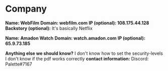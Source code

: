 # Company
**Name: WebFilm**
**Domain: webfilm.com**
**IP (optional): 108.175.44.128**
**Backstory (optional):**
It's basically Netflix

**Name: Amadon Watch**
**Domain: watch.amadon.com**
**IP (optional): 65.9.73.185**

**Anything else we should know?**
I don't know how to set the security-levels
I don't know if the pdf works correctly
**contact information:**
Discord: Palette#7167
